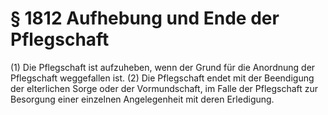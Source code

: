 # § 1812 Aufhebung und Ende der Pflegschaft
(1) Die Pflegschaft ist aufzuheben, wenn der Grund für die Anordnung der Pflegschaft weggefallen ist.
(2) Die Pflegschaft endet mit der Beendigung der elterlichen Sorge oder der Vormundschaft, im Falle der Pflegschaft zur Besorgung einer einzelnen Angelegenheit mit deren Erledigung.